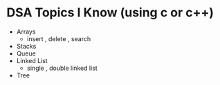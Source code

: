# DSA Topics I Know (using c or c++)
   
  - Arrays
     - insert , delete , search 
  -  Stacks
  -  Queue
  - Linked List
     - single , double linked list 
  - Tree
   
